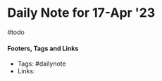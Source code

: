 
# Daily Note for 17-Apr '23
#todo


#### Footers, Tags and Links
- Tags: #dailynote      
- Links: 

[^1]: